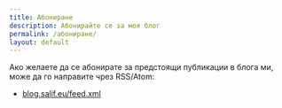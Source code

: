 ```yaml
---
title: Абониране
description: Абонирайте се за моя блог
permalink: /абониране/
layout: default
---
```


Ако желаете да се абонирате за предстоящи публикации в блога ми, може да го направите чрез RSS/Atom:

* [blog.salif.eu/feed.xml](https://blog.salif.eu/feed.xml)
